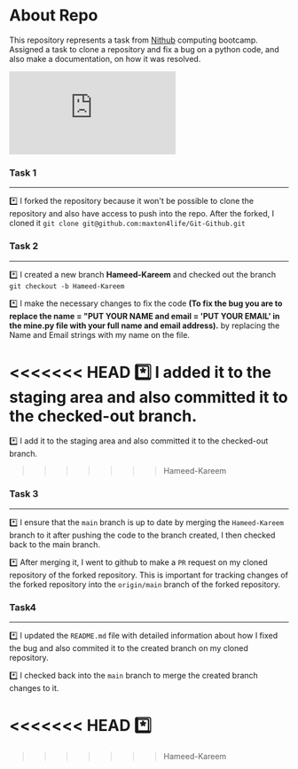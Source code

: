 # About Repo
This repository represents a task from [Nithub](https://nithublms.unilag.edu.ng/) computing bootcamp. Assigned a task to clone a repository and fix a bug on a python code, and also make a documentation, on how it was resolved.

![Nithubs-logo](https://nithublms.unilag.edu.ng/pluginfile.php?file=%2F1%2Ftheme_lambda%2Flogo%2F1665393966%2FWhatsApp%20Image%202022-10-07%20at%2020.49.09.jpeg)


### Task 1 
---
*️⃣ I forked the repository because it won't be possible to clone the repository and also have access to push into the repo. After the forked, I cloned it ```git clone git@github.com:maxton4life/Git-Github.git```


### Task 2
---
*️⃣ I created a new branch **Hameed-Kareem** and checked out the branch ```git checkout -b Hameed-Kareem```

*️⃣ I make the necessary changes to fix the code **(To fix the bug you are to replace the name = "PUT YOUR NAME  and email = 'PUT YOUR EMAIL' in the mine.py file with your full name and email address).** by replacing the Name and Email strings with my name on the file.

<<<<<<< HEAD
*️⃣ I added it to the staging area and also committed it to the checked-out branch.
=======
*️⃣ I add it to the staging area and also committed it to the checked-out branch.
>>>>>>> Hameed-Kareem


### Task 3
---
*️⃣ I ensure that the ```main``` branch is up to date by merging the ```Hameed-Kareem``` branch to it after pushing the code to the branch created, I then checked back to the main branch.

*️⃣ After merging it, I went to github to make a ```PR``` request on my cloned repository of the forked repository. This is important for tracking changes of the forked repository into the ```origin/main``` branch of the forked repository.
 
### Task4
---
*️⃣ I updated the ```README.md``` file with detailed information about how I fixed the bug and also commited it to the created branch on my cloned repository.

*️⃣ I checked back into the ```main``` branch to merge the created branch changes to it. 

<<<<<<< HEAD
*️⃣ 
=======
>>>>>>> Hameed-Kareem
